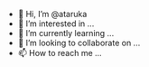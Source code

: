 - 👋 Hi, I’m @ataruka
- 👀 I’m interested in ...
- 🌱 I’m currently learning ...
- 💞️ I’m looking to collaborate on ...
- 📫 How to reach me ...

<!---
ataruka/ataruka is a ✨ special ✨ repository because its `README.md` (this file) appears on your GitHub profile.
You can click the Preview link to take a look at your changes.
--->
